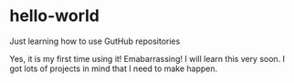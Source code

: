 # hello-world

Just learning how to use GutHub repositories

Yes, it is my first time using it! Emabarrassing!
I will learn this very soon. I got lots of projects in mind that I need to make happen.
